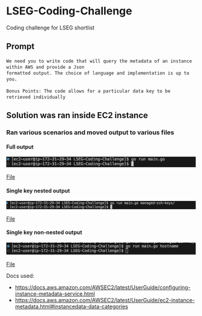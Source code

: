 # LSEG-Coding-Challenge
Coding challenge for LSEG shortlist

## Prompt 

```
We need you to write code that will query the metadata of an instance within AWS and provide a Json
formatted output. The choice of language and implementation is up to you.

Bonus Points: The code allows for a particular data key to be retrieved individually
```


## Solution was ran inside EC2 instance 

### Ran various scenarios and moved output to various files


#### Full output


![execution](images/execute_program_full_output.jpeg)

[File](outputs/full-output.json) 

#### Single key nested output

![execution](images/execute_program_nested_single_key.jpeg)

[File](outputs/single-key-nested-output.json) 

#### Single key non-nested output

![execution](images/execute_program_single_key_not_nested.jpeg)

[File](outputs/single-key-not-nested-output.json) 

Docs used: 
- https://docs.aws.amazon.com/AWSEC2/latest/UserGuide/configuring-instance-metadata-service.html
- https://docs.aws.amazon.com/AWSEC2/latest/UserGuide/ec2-instance-metadata.html#instancedata-data-categories

